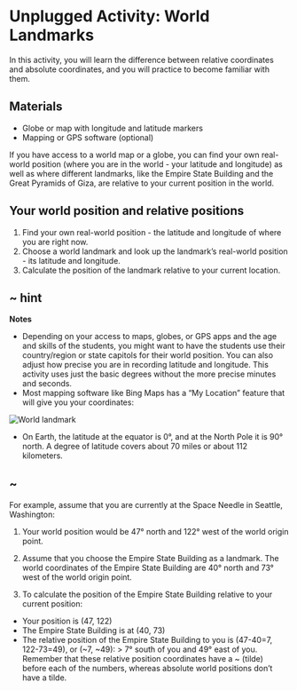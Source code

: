 # Unplugged Activity: World Landmarks

In this activity, you will learn the difference between relative coordinates and absolute coordinates, and you will practice to become familiar with them.

## Materials

* Globe or map with longitude and latitude markers
* Mapping or GPS software (optional)

If you have access to a world map or a globe, you can find your own real-world position (where you are in the world - your latitude and longitude) as well as where different landmarks, like the Empire State Building and the Great Pyramids of Giza, are relative to your current position in the world.

## Your world position and relative positions

1. Find your own real-world position - the latitude and longitude of where you are right now.
2. Choose a world landmark and look up the landmark’s real-world position - its latitude and longitude.
3. Calculate the position of the landmark relative to your current location.

## ~ hint

**Notes**

* Depending on your access to maps, globes, or GPS apps and the age and skills of the students, you might want to have the students use their country/region or state capitols for their world position. You can also adjust how precise you are in recording latitude and longitude. This activity uses just the basic degrees without the more precise minutes and seconds.
* Most mapping software like Bing Maps has a “My Location” feature that will give you your coordinates:

![World landmark](/static/courses/csintro/coordinates/world-landmark.jpg)

* On Earth, the latitude at the equator is 0°, and at the North Pole it is 90° north. A degree of latitude covers about 70 miles or about 112 kilometers.

## ~

For example, assume that you are currently at the Space Needle in Seattle, Washington:

1. Your world position would be 47° north and 122° west of the world origin point.
2. Assume that you choose the Empire State Building as a landmark. The world coordinates of the Empire State Building are 40° north and 73° west of the world origin point.

3. To calculate the position of the Empire State Building relative to your current position:

* Your position is (47, 122)
* The Empire State Building is at (40, 73)
* The relative position of the Empire State Building to you is (47-40=7, 122-73=49), or (~7, ~49): > 7° south of you and 49° east of you. Remember that these relative position coordinates have a ~ (tilde) before each of the numbers, whereas absolute world positions don’t have a tilde.